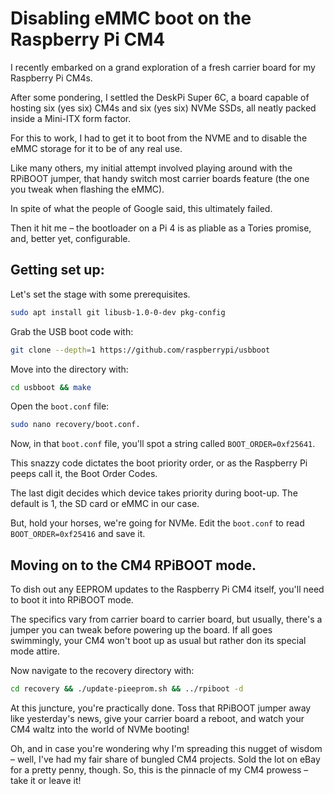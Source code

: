 # Disabling eMMC boot on the Raspberry Pi CM4

I recently embarked on a grand exploration of a fresh carrier board for my Raspberry Pi CM4s.

After some pondering, I settled the DeskPi Super 6C, a board capable of hosting six (yes six) CM4s and six (yes six) NVMe SSDs, all neatly packed inside a Mini-ITX form factor.

For this to work, I had to get it to boot from the NVME and to disable the eMMC storage for it to be of any real use.

Like many others, my initial attempt involved playing around with the RPiBOOT jumper, that handy switch most carrier boards feature (the one you tweak when flashing the eMMC). 

In spite of what the people of Google said, this ultimately failed. 

Then it hit me – the bootloader on a Pi 4 is as pliable as a Tories promise, and, better yet, configurable.

## Getting set up:

Let's set the stage with some prerequisites. 

```bash
sudo apt install git libusb-1.0-0-dev pkg-config
```

Grab the USB boot code with:

```bash
git clone --depth=1 https://github.com/raspberrypi/usbboot
````

Move into the directory with:

```bash
cd usbboot && make
```

Open the `boot.conf` file:

```bash
sudo nano recovery/boot.conf.
```

Now, in that `boot.conf` file, you'll spot a string called `BOOT_ORDER=0xf25641`.

This snazzy code dictates the boot priority order, or as the Raspberry Pi peeps call it, the Boot Order Codes.

The last digit decides which device takes priority during boot-up. The default is 1, the SD card or eMMC in our case.

But, hold your horses, we're going for NVMe. Edit the `boot.conf` to read `BOOT_ORDER=0xf25416` and save it.

## Moving on to the CM4 RPiBOOT mode. 

To dish out any EEPROM updates to the Raspberry Pi CM4 itself, you'll need to boot it into RPiBOOT mode.

The specifics vary from carrier board to carrier board, but usually, there's a jumper you can tweak before powering up the board. If all goes swimmingly, your CM4 won't boot up as usual but rather don its special mode attire.

Now navigate to the recovery directory with:

```bash
cd recovery && ./update-pieeprom.sh && ../rpiboot -d
```

At this juncture, you're practically done. Toss that RPiBOOT jumper away like yesterday's news, give your carrier board a reboot, and watch your CM4 waltz into the world of NVMe booting!

Oh, and in case you're wondering why I'm spreading this nugget of wisdom – well, I've had my fair share of bungled CM4 projects. Sold the lot on eBay for a pretty penny, though. So, this is the pinnacle of my CM4 prowess – take it or leave it!
